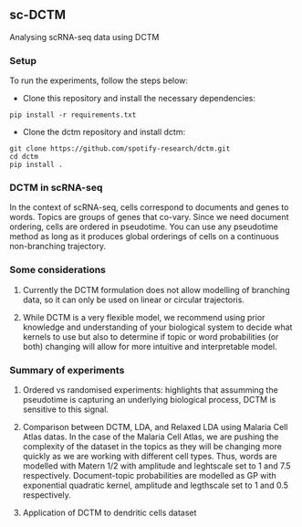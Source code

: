 ## sc-DCTM
Analysing scRNA-seq data using DCTM 

### Setup
To run the experiments, follow the steps below:

* Clone this repository and install the necessary dependencies: 
```
pip install -r requirements.txt
```

* Clone the dctm repository and install dctm:
```
git clone https://github.com/spotify-research/dctm.git
cd dctm
pip install . 
```


### DCTM in scRNA-seq

In the context of scRNA-seq, cells correspond to documents and genes to words. Topics are groups of genes that co-vary. Since we need document ordering, cells are ordered in pseudotime. You can use any pseudotime method as long as it produces global orderings of cells on a continuous non-branching trajectory. 


### Some considerations

1. Currently the DCTM formulation does not allow modelling of branching data, so it can only be used on linear or circular trajectoris. 


2. While DCTM is a very flexible model, we recommend using prior knowledge and understanding of your biological system to decide what kernels to use but also to determine if topic or word probabilities (or both) changing will allow for more intuitive and interpretable model.


### Summary of experiments 

1. Ordered vs randomised experiments: highlights that assumming the pseudotime is capturing an underlying biological process, DCTM is sensitive to this signal. 

2. Comparison between DCTM, LDA, and Relaxed LDA using Malaria Cell Atlas datas. In the case of the Malaria Cell Atlas, we are pushing the complexity of the dataset in the topics as they will be changing more quickly as we are working with different cell types. Thus, words are modelled with Matern 1/2 with amplitude and leghtscale set to 1 and 7.5 respectively. Document-topic probabilities are modelled as GP with exponential quadratic kernel, amplitude and legthscale set to 1 and 0.5 respectively. 

3. Application of DCTM to dendritic cells dataset 



